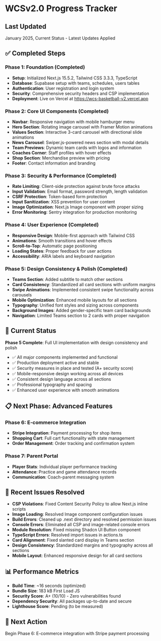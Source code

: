 # WCSv2.0 Progress Tracker

## Last Updated

January 2025, Current Status - Latest Updates Applied

## ✅ Completed Steps

### Phase 1: Foundation (Completed)
- **Setup**: Initialized Next.js 15.5.2, Tailwind CSS 3.3.3, TypeScript
- **Database**: Supabase setup with teams, schedules, users tables
- **Authentication**: User registration and login system
- **Security**: Comprehensive security headers and CSP implementation
- **Deployment**: Live on Vercel at https://wcs-basketball-v2.vercel.app

### Phase 2: Core UI Components (Completed)
- **Navbar**: Responsive navigation with mobile hamburger menu
- **Hero Section**: Rotating image carousel with Framer Motion animations
- **Values Section**: Interactive 3-card carousel with directional slide animations
- **News Carousel**: Swiper.js-powered news section with modal details
- **Team Previews**: Dynamic team cards with logos and information
- **Coaches Corner**: Staff profiles with hover effects
- **Shop Section**: Merchandise preview with pricing
- **Footer**: Contact information and branding

### Phase 3: Security & Performance (Completed)
- **Rate Limiting**: Client-side protection against brute force attacks
- **Input Validation**: Email format, password strength, length validation
- **CSRF Protection**: Token-based form protection
- **Input Sanitization**: XSS prevention for user content
- **Image Optimization**: Next.js Image component with proper sizing
- **Error Monitoring**: Sentry integration for production monitoring

### Phase 4: User Experience (Completed)
- **Responsive Design**: Mobile-first approach with Tailwind CSS
- **Animations**: Smooth transitions and hover effects
- **Scroll-to-Top**: Automatic page positioning
- **Loading States**: Proper feedback for user actions
- **Accessibility**: ARIA labels and keyboard navigation

### Phase 5: Design Consistency & Polish (Completed)
- **Teams Section**: Added subtitle to match other sections
- **Card Consistency**: Standardized all card sections with uniform margins
- **Swipe Animations**: Implemented consistent swipe functionality across carousels
- **Mobile Optimization**: Enhanced mobile layouts for all sections
- **Typography**: Unified font styles and sizing across components
- **Background Images**: Added gender-specific team card backgrounds
- **Navigation**: Limited Teams section to 2 cards with proper navigation

## 🚀 Current Status

**Phase 5 Complete**: Full UI implementation with design consistency and polish
- ✅ All major components implemented and functional
- ✅ Production deployment active and stable
- ✅ Security measures in place and tested (A+ security score)
- ✅ Mobile-responsive design working across all devices
- ✅ Consistent design language across all sections
- ✅ Professional typography and spacing
- ✅ Enhanced user experience with smooth animations

## 📋 Next Phase: Advanced Features

### Phase 6: E-commerce Integration
- **Stripe Integration**: Payment processing for shop items
- **Shopping Cart**: Full cart functionality with state management
- **Order Management**: Order tracking and confirmation system

### Phase 7: Parent Portal
- **Player Stats**: Individual player performance tracking
- **Attendance**: Practice and game attendance records
- **Communication**: Coach-parent messaging system

## 🐛 Recent Issues Resolved

- **CSP Violations**: Fixed Content Security Policy to allow Next.js inline scripts
- **Image Loading**: Resolved Image component configuration issues
- **Build Errors**: Cleaned up .next directory and resolved permission issues
- **Console Errors**: Eliminated all CSP and image-related console errors
- **Module Resolution**: Fixed missing Shadcn UI Button component
- **TypeScript Errors**: Resolved import issues in actions.ts
- **Card Alignment**: Fixed slanted card display in Teams section
- **Design Consistency**: Standardized margins and typography across all sections
- **Mobile Layout**: Enhanced responsive design for all card sections

## 📊 Performance Metrics

- **Build Time**: ~16 seconds (optimized)
- **Bundle Size**: 183 kB First Load JS
- **Security Score**: A+ (10/10) - Zero vulnerabilities found
- **Dependency Security**: All packages up-to-date and secure
- **Lighthouse Score**: Pending (to be measured)

## 🎯 Next Action

Begin Phase 6: E-commerce integration with Stripe payment processing
